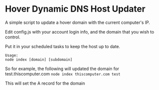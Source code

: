 # Hover Dynamic DNS Host Updater

A simple script to update a hover domain with the current computer's IP.

Edit config.js with your account login info, and the domain that you wish to control.

Put it in your scheduled tasks to keep the host up to date.

```
Usage:
node index [domain] [subdomain]
```

So for example, the following will updated the domain for test.thiscomputer.com
```node index thiscomputer.com test```

This will set the A record for the domain